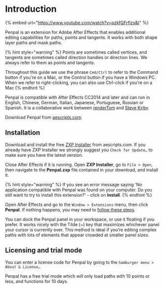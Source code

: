# Introduction

{% embed url="https://www.youtube.com/watch?v=pzkfQFrfIzs&t" %}

Penpal is an extension for Adobe After Effects that enables additional editing capabilities for paths, points and tangents. It works with both shape layer paths and mask paths.

{% hint style="warning" %}
Points are sometimes called vertices, and tangents are sometimes called direction handles or direction lines. We always refer to them as points and tangents.

Throughout this guide we use the phrase `Cmd/Ctrl` to refer to the Command button if you're on a Mac, or the Control button if you have a Windows PC. When we refer to right-clicking, you can also use Ctrl-click if you're on a Mac
{% endhint %}

Penpal is compatible with After Effects CC2014 and later and can run in English, Chinese, German, Italian, Japanese, Portuguese, Russian or Spanish. It is a collaborative work between [renderTom](https://aescripts.com/authors/q-r/rendertom/) and [Steve Kirby](https://stevekirby.co.uk).

Download Penpal from [aescripts.com](https://aescripts.com/penpal/).

## Installation

Download and install the free [ZXP Installer](https://aescripts.com/learn/zxp-installer/) from aescripts.com. If you already have ZXP Installer we strongly suggest you `Check for Update…` to make sure you have the latest version.

Close After Effects if it is running. Open **ZXP Installer**, go to `File > Open`, then navigate to the **Penpal.zxp** file contained in your download, and install it.

{% hint style="warning" %}
If you see an error message saying 'No application compatible with Penpal was found on your computer. Do you still want to try to install this extension?' - click on **Install**.
{% endhint %}

Open After Effects and go to the `Window > Extensions` menu, then click **Penpal**. If nothing happens, you may need to [follow these steps](faqs.md#when-i-click-on-window-greater-than-extensions-greater-than-penpal-nothing-happens).

You can dock the Penpal panel in your workspace, or use it floating if you prefer. It works nicely with the Tilde (\~) key that maximizes whichever panel your cursor is currently over. This method is ideal if you’re editing complex paths with lots of elements that appear crowded at smaller panel sizes.

## Licensing and trial mode

You can enter a license code for Penpal by going to the `hamburger menu > About & License…`&#x20;

Penpal has a free trial mode which will only load paths with 10 points or less, and functions for 10 days.
